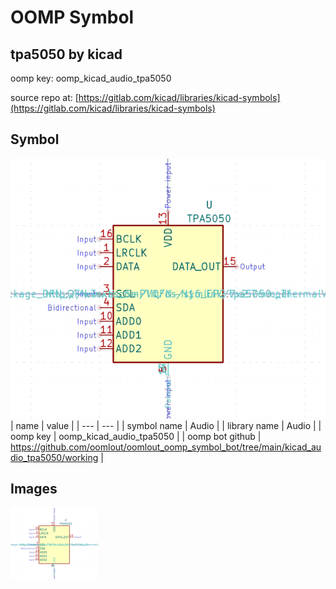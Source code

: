 # OOMP Symbol  
## tpa5050  by kicad  
  
oomp key: oomp_kicad_audio_tpa5050  
  
source repo at: [https://gitlab.com/kicad/libraries/kicad-symbols](https://gitlab.com/kicad/libraries/kicad-symbols)  
## Symbol  
  
[![working.png](working_600.png)](working.png)  
| name | value | 
| --- | --- | 
| symbol name | Audio | 
| library name | Audio | 
| oomp key | oomp_kicad_audio_tpa5050 | 
| oomp bot github | https://github.com/oomlout/oomlout_oomp_symbol_bot/tree/main/kicad_audio_tpa5050/working | 
## Images  
  
[![working.png](working_140.png)](working.png)  
